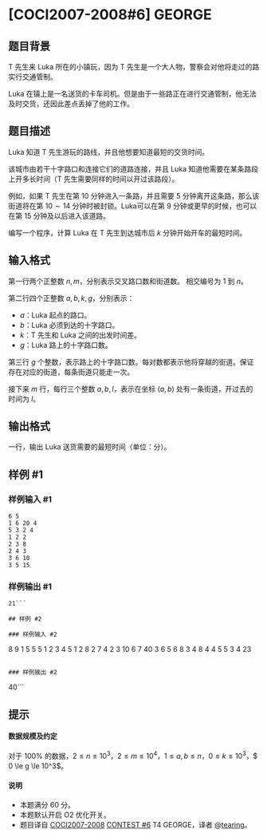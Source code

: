 # [COCI2007-2008#6] GEORGE

## 题目背景

T 先生来 Luka 所在的小镇玩，因为 T 先生是一个大人物，警察会对他将走过的路实行交通管制。

Luka 在镇上是一名送货的卡车司机。但是由于一些路正在进行交通管制，他无法及时交货，还因此差点丢掉了他的工作。

## 题目描述

Luka 知道 T 先生游玩的路线，并且他想要知道最短的交货时间。

该城市由若干十字路口和连接它们的道路连接，并且 Luka 知道他需要在某条路段上开多长时间（T 先生需要同样的时间以开过该路段）。

例如，如果 T 先生在第 $10$ 分钟进入一条路，并且需要 $5$ 分钟离开这条路，那么该街道将在第 $10 \sim 14$ 分钟时被封锁。Luka可以在第 $9$ 分钟或更早的时候，也可以在第 $15$ 分钟及以后进入该道路。

编写一个程序，计算 Luka 在 T 先生到达城市后 $k$ 分钟开始开车的最短时间。

## 输入格式

第一行两个正整数 $n, m$，分别表示交叉路口数和街道数。 相交编号为 $1$ 到 $n$。

第二行四个正整数 $a, b, k, g$，分别表示：
- $a$：Luka 起点的路口。
- $b$：Luka 必须到达的十字路口。
- $k$：T 先生和 Luka 之间的出发时间差。
- $g$：Luka 路上的十字路口数。

第三行 $g$ 个整数，表示路上的十字路口数。每对数都表示他将穿越的街道。保证存在对应的街道，每条街道只能走一次。

接下来 $m$ 行，每行三个整数 $a, b, l$，表示在坐标 $(a, b)$ 处有一条街道，开过去的时间为 $l$。

## 输出格式

一行，输出 Luka 送货需要的最短时间（单位：分）。

## 样例 #1

### 样例输入 #1
```
6 5
1 6 20 4
5 3 2 4
1 2 2
2 3 8
2 4 3
3 6 10
3 5 15 
```

### 样例输出 #1

```
21```

## 样例 #2

### 样例输入 #2
```
8 9
1 5 5 5
1 2 3 4 5
1 2 8
2 7 4
2 3 10
6 7 40
3 6 5
6 8 3
4 8 4
4 5 5
3 4 23 
```

### 样例输出 #2

```
40```

## 提示

#### 数据规模及约定

对于 $100\%$ 的数据，$2 \le n \le 10^3$，$2 \le m \le 10^4$，$1 \le a, b \le n$，$0 \le k \le 10^3$，$ 0 \le g \le 10^3$。

#### 说明
- 本题满分 $60$ 分。
- 本题默认开启 O2 优化开关。
- 题目译自 [COCI2007-2008](https://hsin.hr/coci/archive/2007_2008/) [CONTEST #6](https://hsin.hr/coci/archive/2007_2008/contest6_tasks.pdf) T4 GEORGE，译者 @[tearing](https://www.luogu.com.cn/user/219791)。
